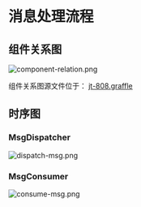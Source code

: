 # 消息处理流程

## 组件关系图

<p class="demo">
    <img :src="$withBase('/img/design/component-relation.png')" alt="component-relation.png">
</p>

组件关系图源文件位于： [jt-808.graffle](https://github.com/hylexus/jt-framework/tree/master/docs/help/jt-808.graffle)

## 时序图

### MsgDispatcher

<p class="demo">
    <img :src="$withBase('/img/design/dispatch-msg.png')" alt="dispatch-msg.png">
</p>

### MsgConsumer

<p class="demo">
    <img :src="$withBase('/img/design/consume-msg.png')" alt="consume-msg.png">
</p>



